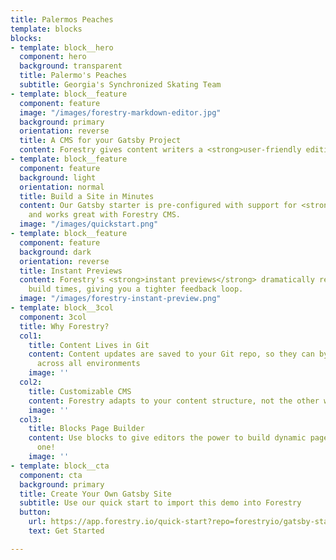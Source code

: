 ```yaml
---
title: Palermos Peaches
template: blocks
blocks:
- template: block__hero
  component: hero
  background: transparent
  title: Palermo's Peaches
  subtitle: Georgia's Synchronized Skating Team
- template: block__feature
  component: feature
  image: "/images/forestry-markdown-editor.jpg"
  background: primary
  orientation: reverse
  title: A CMS for your Gatsby Project
  content: Forestry gives content writers a <strong>user-friendly editing experience</strong>
- template: block__feature
  component: feature
  background: light
  orientation: normal
  title: Build a Site in Minutes
  content: Our Gatsby starter is pre-configured with support for <strong>Markdown</strong>,
    and works great with Forestry CMS.
  image: "/images/quickstart.png"
- template: block__feature
  component: feature
  background: dark
  orientation: reverse
  title: Instant Previews
  content: Forestry's <strong>instant previews</strong> dramatically reduces preview
    build times, giving you a tighter feedback loop.
  image: "/images/forestry-instant-preview.png"
- template: block__3col
  component: 3col
  title: Why Forestry?
  col1:
    title: Content Lives in Git
    content: Content updates are saved to your Git repo, so they can by synchronized
      across all environments
    image: ''
  col2:
    title: Customizable CMS
    content: Forestry adapts to your content structure, not the other way around.
    image: ''
  col3:
    title: Blocks Page Builder
    content: Use blocks to give editors the power to build dynamic pages - like this
      one!
    image: ''
- template: block__cta
  component: cta
  background: primary
  title: Create Your Own Gatsby Site
  subtitle: Use our quick start to import this demo into Forestry
  button:
    url: https://app.forestry.io/quick-start?repo=forestryio/gatsby-starter-forestry&branch=master&engine=gatsby
    text: Get Started

---
```

